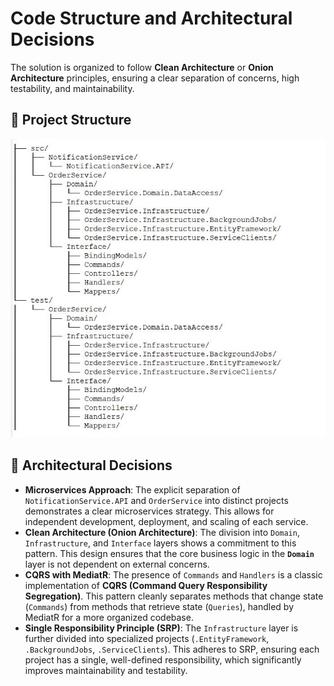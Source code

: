 # Code Structure and Architectural Decisions

The solution is organized to follow **Clean Architecture** or **Onion Architecture** principles, ensuring a clear separation of concerns, high testability, and maintainability.

## 📂 Project Structure
![Project Folder Structure](images/folder-structure.JPG)

## 🧠 Architectural Decisions

* **Microservices Approach**: The explicit separation of `NotificationService.API` and `OrderService` into distinct projects demonstrates a clear microservices strategy. This allows for independent development, deployment, and scaling of each service.
* **Clean Architecture (Onion Architecture)**: The division into `Domain`, `Infrastructure`, and `Interface` layers shows a commitment to this pattern. This design ensures that the core business logic in the **`Domain`** layer is not dependent on external concerns.
* **CQRS with MediatR**: The presence of `Commands` and `Handlers` is a classic implementation of **CQRS (Command Query Responsibility Segregation)**. This pattern cleanly separates methods that change state (`Commands`) from methods that retrieve state (`Queries`), handled by MediatR for a more organized codebase.
* **Single Responsibility Principle (SRP)**: The `Infrastructure` layer is further divided into specialized projects (`.EntityFramework`, `.BackgroundJobs`, `.ServiceClients`). This adheres to SRP, ensuring each project has a single, well-defined responsibility, which significantly improves maintainability and testability.